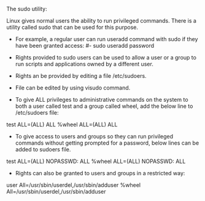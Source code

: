 The sudo utility: 

Linux gives normal users the ability to run privileged
commands. There is a utility called sudo that can be 
used for this purpose.


- For example, a regular user can run useradd command 
with sudo if they have been granted access: 
#- sudo useradd
password


- Rights provided to sudo users can be used to allow
a user or a group to run scripts and applications
owned by a different user.


- Rights an be provided by editing a file /etc/sudoers.
- File can be edited by using visudo command.

- To give ALL privileges to administrative commands on 
the system to both a user called test and a group 
called wheel, add the below line to /etc/sudoers file: 

test    ALL=(ALL)      ALL
%wheel  ALL=(ALL)      ALL


- To give access to users and groups so they can run 
privileged commands without getting prompted for a
password, below lines can be added to sudoers file.

test    ALL=(ALL)    NOPASSWD: ALL
%wheel  ALL=(ALL)    NOPASSWD: ALL


- Rights can also be granted to users and groups in 
a restricted way:

user	All=/usr/sbin/userdel,/usr/sbin/adduser
%wheel	All=/usr/sbin/userdel,/usr/sbin/adduser













